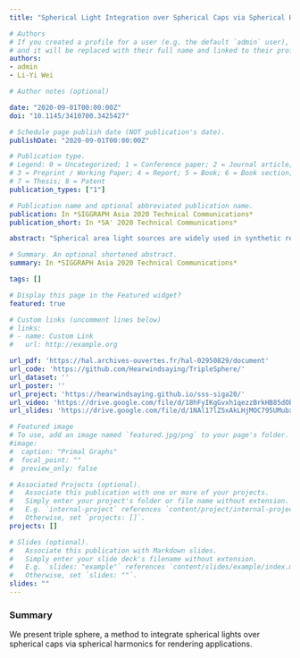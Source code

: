 ```yaml
---
title: "Spherical Light Integration over Spherical Caps via Spherical Harmonics"

# Authors
# If you created a profile for a user (e.g. the default `admin` user), write the username (folder name) here 
# and it will be replaced with their full name and linked to their profile.
authors:
- admin
- Li-Yi Wei

# Author notes (optional)

date: "2020-09-01T00:00:00Z"
doi: "10.1145/3410700.3425427"

# Schedule page publish date (NOT publication's date).
publishDate: "2020-09-01T00:00:00Z"

# Publication type.
# Legend: 0 = Uncategorized; 1 = Conference paper; 2 = Journal article;
# 3 = Preprint / Working Paper; 4 = Report; 5 = Book; 6 = Book section;
# 7 = Thesis; 8 = Patent
publication_types: ["1"]

# Publication name and optional abbreviated publication name.
publication: In *SIGGRAPH Asia 2020 Technical Communications*
publication_short: In *SA' 2020 Technical Communications*

abstract: "Spherical area light sources are widely used in synthetic rendering. However, traditional Monte Carlo methods can require an excessive number of samples for sufficient accuracy. We propose a Spherical Harmonics (SH) based method to provide a trade-off between performance and accuracy. Our key idea is an analytical integration of SH over spherical caps. The SH integration is first decomposed into a weighted sum of Zonal Harmonics (ZH) integration, which could be evaluated using recurrence formulae. The resulting integration could then be used for rendering spherical area lights efficiently, saving 50% light samples at best while maintaining competitive accuracy. Our method can easily fit into an existing SH based rendering framework to support near-field sphere lighting."

# Summary. An optional shortened abstract.
summary: In *SIGGRAPH Asia 2020 Technical Communications*

tags: []

# Display this page in the Featured widget?
featured: true

# Custom links (uncomment lines below)
# links:
# - name: Custom Link
#   url: http://example.org

url_pdf: 'https://hal.archives-ouvertes.fr/hal-02950829/document'
url_code: 'https://github.com/Hearwindsaying/TripleSphere/'
url_dataset: ''
url_poster: ''
url_project: 'https://hearwindsaying.github.io/sss-siga20/'
url_video: 'https://drive.google.com/file/d/18hFyIKgGvxh1qezzBrkHB85dObINtgMB/view?usp=sharing'
url_slides: 'https://drive.google.com/file/d/1NAl17lZ5xAkLHjMOC795UMubxmO11mJh/view?usp=sharing'

# Featured image
# To use, add an image named `featured.jpg/png` to your page's folder. 
#image:
#  caption: "Primal Graphs"
#  focal_point: ""
#  preview_only: false

# Associated Projects (optional).
#   Associate this publication with one or more of your projects.
#   Simply enter your project's folder or file name without extension.
#   E.g. `internal-project` references `content/project/internal-project/index.md`.
#   Otherwise, set `projects: []`.
projects: []

# Slides (optional).
#   Associate this publication with Markdown slides.
#   Simply enter your slide deck's filename without extension.
#   E.g. `slides: "example"` references `content/slides/example/index.md`.
#   Otherwise, set `slides: ""`.
slides: ""
---
```


### Summary
We present triple sphere, a method to integrate spherical lights over spherical caps via spherical harmonics for rendering applications.
